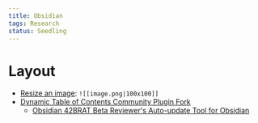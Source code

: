 ```yaml
---
title: Obsidian
tags: Research
status: Seedling
---
```

# Layout
- [Resize an image](https://www.reddit.com/r/ObsidianMD/comments/wjj8gi/resize_images/): ```![[image.png|100x100]]```
- [Dynamic Table of Contents Community Plugin Fork](https://github.com/fnumatic/obsidian-plugin-dynamic-toc)
	- [Obsidian 42BRAT Beta Reviewer's Auto-update Tool for Obsidian](https://github.com/TfTHacker/obsidian42-brat)





